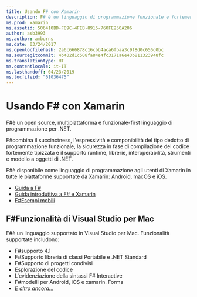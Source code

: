 ```yaml
---
title: Usando F# con Xamarin
description: F# è un linguaggio di programmazione funzionale e fortemente tipizzato, progettato per essere eseguito in .NET. Questo documento fornisce una panoramica generale delle funzionalità e i collegamenti agli esempi è compilato con F#.
ms.prod: xamarin
ms.assetid: 506410BD-F89C-4FEB-8915-760FE250A206
author: asb3993
ms.author: amburns
ms.date: 03/24/2017
ms.openlocfilehash: 2a6c666878c16cbb4aca6fbaa3c9f8d0c656d0bc
ms.sourcegitcommit: 4b402d1c508fa84e4fc3171a6e43b811323948fc
ms.translationtype: HT
ms.contentlocale: it-IT
ms.lasthandoff: 04/23/2019
ms.locfileid: "61036475"
---
```

# <a name="using-f-with-xamarin"></a>Usando F# con Xamarin

F#è un open source, multipiattaforma e funzionale-first linguaggio di programmazione per .NET.

F#combina il succinctness, l'espressività e componibilità del tipo dedotto di programmazione funzionale, la sicurezza in fase di compilazione del codice fortemente tipizzata e il supporto runtime, librerie, interoperabilità, strumenti e modello a oggetti di .NET.

F#è disponibile come linguaggio di programmazione agli utenti di Xamarin in tutte le piattaforme supportate da Xamarin: Android, macOS e iOS.

- [Guida a F#](https://docs.microsoft.com/dotnet/fsharp/)
- [Guida introduttiva a F# e Xamarin](overview.md)
- [F#Esempi mobili](samples.md)

## <a name="f-features-in-visual-studio-for-mac"></a>F#Funzionalità di Visual Studio per Mac

F#è un linguaggio supportato in Visual Studio per Mac. Funzionalità supportate includono:

- F#supporto 4.1
- F#Supporto libreria di classi Portabile e .NET Standard
- F#Supporto di progetti condivisi
- Esplorazione del codice
- L'evidenziazione della sintassi F# Interactive
- F#modelli per Android, iOS e xamarin. Forms
- [*E altro ancora...*](https://developer.xamarin.com/releases/studio/xamarin.studio_6.0/xamarin.studio_6.0/#F_Enhancements)

